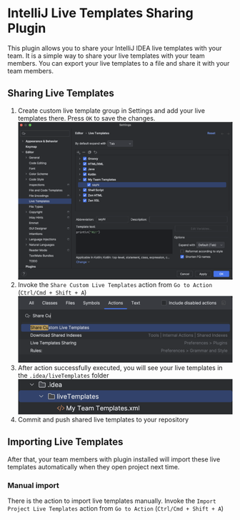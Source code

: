 # IntelliJ Live Templates Sharing Plugin
This plugin allows you to share your IntelliJ IDEA live templates with your team. It is a simple way to share your live templates with your team members. You can export your live templates to a file and share it with your team members.

## Sharing Live Templates
1. Create custom live template group in Settings and add your live templates there. Press `OK` to save the changes.  
![custom live template](images/customTemplate.png)
2. Invoke the `Share Custom Live Templates` action from `Go to Action` (`Ctrl/Cmd + Shift + A`)
![share custom live template](images/shareCustomLiveTemplate.png)
3. After action successfully executed, you will see your live templates in the `.idea/liveTemplates` folder
![shared.png](images/shared.png)
4. Commit and push shared live templates to your repository

## Importing Live Templates
After that, your team members with plugin installed will import these live templates automatically when they open project next time.

### Manual import
There is the action to import live templates manually.
Invoke the `Import Project Live Templates` action from `Go to Action` (`Ctrl/Cmd + Shift + A`)